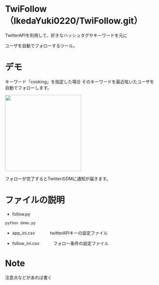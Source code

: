 # TwiFollow（IkedaYuki0220/TwiFollow.git）
 
TwitterAPIを利用して、好きなハッシュタグやキーワードを元に
 
ユーザを自動でフォローするツール。
 
# デモ
 
キーワード「cooking」を指定した場合
そのキーワードを最近呟いたユーザを自動でフォローします。

<img src="https://user-images.githubusercontent.com/62292461/76877033-24dcad00-68b6-11ea-8a04-cc056f9dc62a.jpg" width="250">

フォローが完了するとTwitterのDMに通知が届きます。
 
# ファイルの説明
* follow.py
```bash
python demo.py
```
   
* app_ini.csv
　　　
   twitterAPIキーの設定ファイル
   
* follow_ini.csv
　　　フォロー条件の設定ファイル
 
# Note
 
注意点などがあれば書く
 
